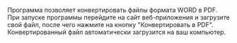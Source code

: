 Программа позволяет конвертировать файлы формата WORD в PDF.
При запуске программы перейдите на сайт веб-приложения и загрузите свой файл, после чего нажмите на кнопку "Конвертировать в PDF".
Конвертированный файл автоматически загрузится на ваш компьютер.
